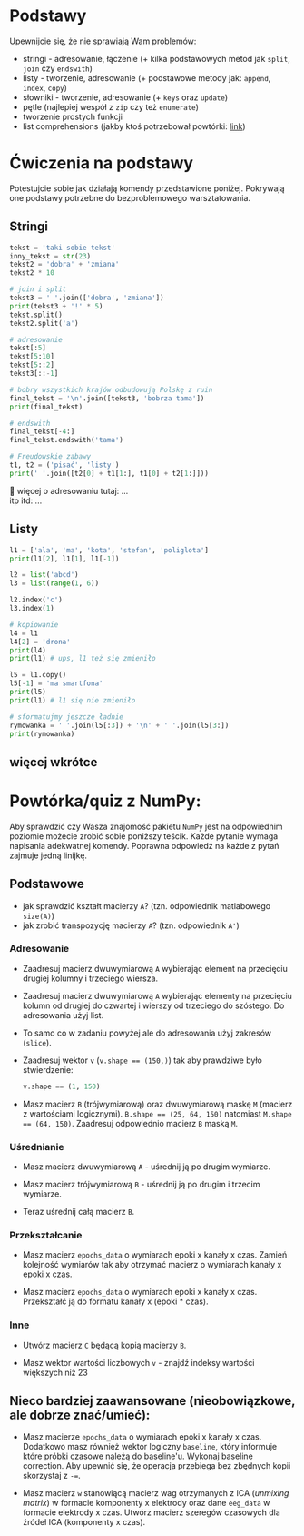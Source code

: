 # Podstawy

Upewnijcie się, że nie sprawiają Wam problemów:
* stringi - adresowanie, łączenie (+ kilka podstawowych metod jak `split`, `join` czy `endswith`)
* listy - tworzenie, adresowanie (+ podstawowe metody jak: `append`, `index`, `copy`)
* słowniki - tworzenie, adresowanie (+ `keys` oraz `update`)
* pętle (najlepiej wespół z `zip` czy też `enumerate`)
* tworzenie prostych funkcji
* list comprehensions (jakby ktoś potrzebował powtórki: [link](http://stackoverflow.com/documentation/python/196/comprehensions))

# Ćwiczenia na podstawy

Potestujcie sobie jak działają komendy przedstawione poniżej.
Pokrywają one podstawy potrzebne do bezproblemowego warsztatowania.

## Stringi
```python
tekst = 'taki sobie tekst'
inny_tekst = str(23)
tekst2 = 'dobra' + 'zmiana'
tekst2 * 10

# join i split
tekst3 = ' '.join(['dobra', 'zmiana'])
print(tekst3 + '!' * 5)
tekst.split()
tekst2.split('a')

# adresowanie
tekst[:5]
tekst[5:10]
tekst[5::2]
tekst3[::-1]

# bobry wszystkich krajów odbudowują Polskę z ruin
final_tekst = '\n'.join([tekst3, 'bobrza tama'])
print(final_tekst)

# endswith
final_tekst[-4:]
final_tekst.endswith('tama')

# Freudowskie zabawy
t1, t2 = ('pisać', 'listy')
print(' '.join([t2[0] + t1[1:], t1[0] + t2[1:]]))
```

:construction:
więcej o adresowaniu tutaj: ...  
itp itd: ...

## Listy

```python
l1 = ['ala', 'ma', 'kota', 'stefan', 'poliglota']
print(l1[2], l1[1], l1[-1])

l2 = list('abcd')
l3 = list(range(1, 6))

l2.index('c')
l3.index(1)

# kopiowanie
l4 = l1
l4[2] = 'drona'
print(l4)
print(l1) # ups, l1 też się zmieniło

l5 = l1.copy()
l5[-1] = 'ma smartfona'
print(l5)
print(l1) # l1 się nie zmieniło

# sformatujmy jeszcze ładnie
rymowanka = ' '.join(l5[:3]) + '\n' + ' '.join(l5[3:])
print(rymowanka)
```

## więcej wkrótce

# Powtórka/quiz z NumPy:

Aby sprawdzić czy Wasza znajomość pakietu `NumPy` jest na odpowiednim poziomie możecie zrobić sobie poniższy teścik.
Każde pytanie wymaga napisania adekwatnej komendy. Poprawna odpowiedź na każde z pytań zajmuje jedną linijkę.

## Podstawowe

* jak sprawdzić kształt macierzy `A`? (tzn. odpowiednik matlabowego `size(A)`)
* jak zrobić transpozycję macierzy `A`? (tzn. odpowiednik `A'`)

### Adresowanie

* Zaadresuj macierz dwuwymiarową `A` wybierając element na przecięciu drugiej kolumny i trzeciego wiersza.

* Zaadresuj macierz dwuwymiarową `A` wybierając elementy na przecięciu kolumn od drugiej do czwartej i wierszy od trzeciego do szóstego. Do adresowania użyj list.

* To samo co w zadaniu powyżej ale do adresowania użyj zakresów (`slice`).

* Zaadresuj wektor `v` (`v.shape == (150,)`) tak aby prawdziwe było stwierdzenie:
  ```python
  v.shape == (1, 150)
  ```

* Masz macierz `B` (trójwymiarową) oraz dwuwymiarową maskę `M` (macierz z wartościami logicznymi). `B.shape == (25, 64, 150)` natomiast `M.shape == (64, 150)`. Zaadresuj odpowiednio macierz `B` maską `M`.


### Uśrednianie
* Masz macierz dwuwymiarową `A` - uśrednij ją po drugim wymiarze.

* Masz macierz trójwymiarową `B` - uśrednij ją po drugim i trzecim wymiarze.

* Teraz uśrednij całą macierz `B`.

### Przekształcanie
* Masz macierz `epochs_data` o wymiarach epoki x kanały x czas. Zamień kolejność wymiarów tak aby otrzymać macierz o wymiarach kanały x epoki x czas.

* Masz macierz `epochs_data` o wymiarach epoki x kanały x czas. Przekształć ją do formatu kanały x (epoki * czas).

### Inne
* Utwórz macierz `C` będącą kopią macierzy `B`.

* Masz wektor wartości liczbowych `v` - znajdź indeksy wartości większych niż 23


## Nieco bardziej zaawansowane (nieobowiązkowe, ale dobrze znać/umieć):

* Masz macierze `epochs_data` o wymiarach epoki x kanały x czas. Dodatkowo masz również wektor logiczny `baseline`, który informuje które próbki czasowe należą do baseline'u. Wykonaj baseline correction. Aby upewnić się, że operacja przebiega bez zbędnych kopii skorzystaj z `-=`.

* Masz macierz `w` stanowiącą macierz wag otrzymanych z ICA (*unmixing matrix*) w formacie komponenty x elektrody oraz dane `eeg_data` w formacie elektrody x czas. Utwórz macierz szeregów czasowych dla źródeł ICA (komponenty x czas).
